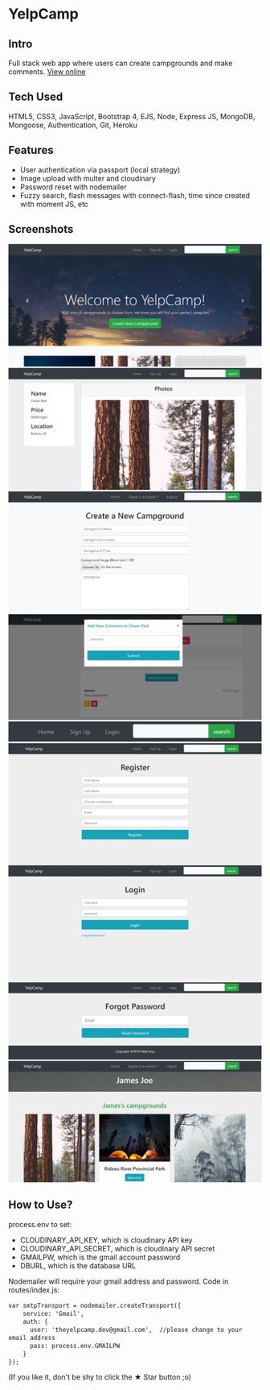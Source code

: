 # YelpCamp

## Intro
Full stack web app where users can create campgrounds and make comments. 
[View online](https://fathomless-fortress-33869.herokuapp.com/)

## Tech Used
HTML5, CSS3, JavaScript, Bootstrap 4, EJS, Node, Express JS, MongoDB, Mongoose, Authentication, Git, Heroku

## Features
-	User authentication via passport (local strategy) 
-	Image upload with multer and cloudinary
-	Password reset with nodemailer
-	Fuzzy search, flash messages with connect-flash, time since created with moment JS, etc

## Screenshots
![alt text](screenshots/index.JPG)
![alt text](screenshots/camp_show.JPG)
![alt text](screenshots/camp_new.JPG)
![alt text](screenshots/comment_new.JPG)
![alt text](screenshots/search.JPG)
![alt text](screenshots/signup.JPG)
![alt text](screenshots/login.JPG)
![alt text](screenshots/forgot.JPG)
![alt text](screenshots/dashboard.JPG)

## How to Use?
process.env to set:
 - CLOUDINARY_API_KEY, which is cloudinary API key
 - CLOUDINARY_API_SECRET, which is cloudinary API secret
 - GMAILPW, which is the gmail account password 
 - DBURL, which is the database URL 

Nodemailer will require your gmail address and password. Code in routes/index.js: 

```
var smtpTransport = nodemailer.createTransport({
    service: 'Gmail', 
    auth: {
      user: 'theyelpcamp.dev@gmail.com',  //please change to your email address
      pass: process.env.GMAILPW
    }
});
```


(If you like it, don't be shy to click the ★ Star button ;o)
